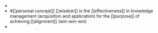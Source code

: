 -
- #[[personal concept]] [[wisdom]] is the [[effectiveness]] in knowledge management (acquisition and application) for the [[purpose]] of achieving [[alignment]] (win-win-win)
-